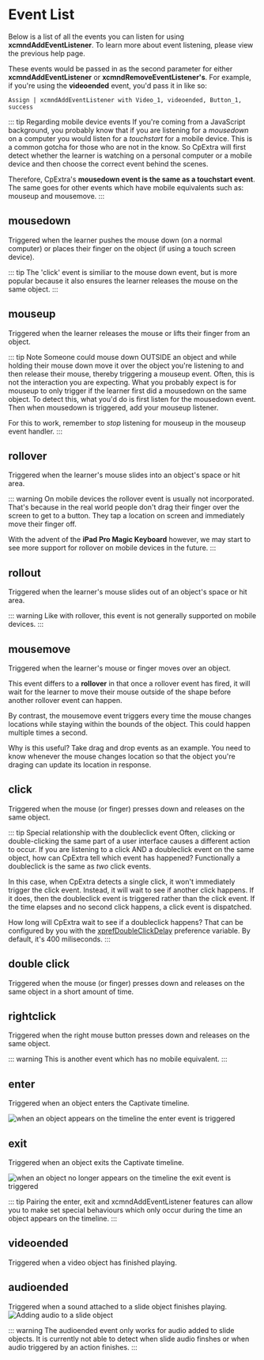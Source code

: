 # Event List
Below is a list of all the events you can listen for using **xcmndAddEventListener**. To learn more about event listening, please view the previous help page.

These events would be passed in as the second parameter for either **xcmndAddEventListener** or **xcmndRemoveEventListener's**. For example, if you're using the **videoended** event, you'd pass it in like so:

```
Assign | xcmndAddEventListener with Video_1, videoended, Button_1, success
```

::: tip Regarding mobile device events
If you're coming from a JavaScript background, you probably know that if you are listening for a *mousedown* on a computer you would listen for a *touchstart* for a mobile device. This is a common gotcha for those who are not in the know. So CpExtra will first detect whether the learner is watching on a personal computer or a mobile device and then choose the correct event behind the scenes.

Therefore, CpExtra's **mousedown event is the same as a touchstart event**. The same goes for other events which have mobile equivalents such as: mouseup and mousemove.
:::

## mousedown
Triggered when the learner pushes the mouse down (on a normal computer) or places their finger on the object (if using a touch screen device).

::: tip
The 'click' event is similiar to the mouse down event, but is more popular because it also ensures the learner releases the mouse on the same object.
:::


## mouseup
Triggered when the learner releases the mouse or lifts their finger from an object.

::: tip Note
Someone could mouse down OUTSIDE an object and while holding their mouse down move it over the object you're listening to and then release their mouse, thereby triggering a mouseup event. Often, this is not the interaction you are expecting. What you probably expect is for mouseup to only trigger if the learner first did a mousedown on the same object. To detect this, what you'd do is first listen for the mousedown event. Then when mousedown is triggered, add your mouseup listener.

For this to work, remember to *stop* listening for mouseup in the mouseup event handler.
:::

## rollover
Triggered when the learner's mouse slides into an object's space or hit area.

::: warning
On mobile devices the rollover event is usually not incorporated. That's because in the real world people don't drag their finger over the screen to get to a button. They tap a location on screen and immediately move their finger off.

With the advent of the **iPad Pro Magic Keyboard** however, we may start to see more support for rollover on mobile devices in the future.
:::

## rollout
Triggered when the learner's mouse slides out of an object's space or hit area.

::: warning
Like with rollover, this event is not generally supported on mobile devices.
:::

## mousemove
Triggered when the learner's mouse or finger moves over an object. 

This event differs to a **rollover** in that once a rollover event has fired, it will wait for the learner to move their mouse outside of the shape before another rollover event can happen.

By contrast, the mousemove event triggers every time the mouse changes locations while staying within the bounds of the object. This could happen multiple times a second.

Why is this useful? Take drag and drop events as an example. You need to know whenever the mouse changes location so that the object you're draging can update its location in response.

## click
Triggered when the mouse (or finger) presses down and releases on the same object. 

::: tip Special relationship with the doubleclick event
Often, clicking or double-clicking the same part of a user interface causes a different action to occur. If you are listening to a click AND a doubleclick event on the same object, how can CpExtra tell which event has happened? Functionally a doubleclick is the same as *two* click events.

In this case, when CpExtra detects a single click, it won't immediately trigger the click event. Instead, it will wait to see if another click happens. If it does, then the doubleclick event is triggered rather than the click event. If the time elapses and no second click happens, a click event is dispatched.

How long will CpExtra wait to see if a doubleclick happens? That can be configured by you with the [xprefDoubleClickDelay](../../variables/preference.html#xprefdoubleclickdelay) preference variable. By default, it's 400 miliseconds.
:::


## double click
Triggered when the mouse (or finger) presses down and releases on the same object in a short amount of time.

## rightclick
Triggered when the right mouse button presses down and releases on the same object.

::: warning
This is another event which has no mobile equivalent.
:::

## enter
Triggered when an object enters the Captivate timeline.

<img :src="$withBase('/img/event-enter.png')" alt="when an object appears on the timeline the enter event is triggered">

## exit
Triggered when an object exits the Captivate timeline.

<img :src="$withBase('/img/event-exit.png')" alt="when an object no longer appears on the timeline the exit event is triggered">

::: tip
Pairing the enter, exit and xcmndAddEventListener features can allow you to make set special behaviours which only occur during the time an object appears on the timeline.
:::

## videoended
Triggered when a video object has finished playing.

## audioended
Triggered when a sound attached to a slide object finishes playing.
<img :src="$withBase('/img/add-audio.png')" alt="Adding audio to a slide object">

::: warning
The audioended event only works for audio added to slide objects. It is currently not able to detect when slide audio finshes or when audio triggered by an action finishes.
:::



